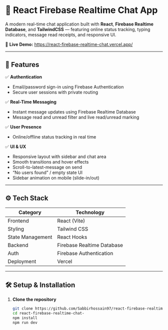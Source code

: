 # 💬 React Firebase Realtime Chat App

A modern real-time chat application built with **React**, **Firebase Realtime Database**, and **TailwindCSS** — featuring online status tracking, typing indicators, message read receipts, and responsive UI.

🚀 **Live Demo:** https://react-firebase-realtime-chat.vercel.app/

---

## 🧠 Features

✅ **Authentication**
- Email/password sign-in using Firebase Authentication  
- Secure user sessions with private routing

✅ **Real-Time Messaging**
- Instant message updates using Firebase Realtime Database  
- Message read and unread filter and live read/unread marking

✅ **User Presence**
- Online/offline status tracking in real time

✅ **UI & UX**
- Responsive layout with sidebar and chat area  
- Smooth transitions and hover effects  
- Scroll-to-latest-message on send  
- “No users found” / empty state UI  
- Sidebar animation on mobile (slide-in/out)

---

## ⚙️ Tech Stack

| Category | Technology |
|-----------|-------------|
| Frontend | React (Vite) |
| Styling | Tailwind CSS |
| State Management | React Hooks |
| Backend | Firebase Realtime Database |
| Auth | Firebase Authentication |
| Deployment | Vercel |

---

## 🛠️ Setup & Installation

1. **Clone the repository**
   ```bash
   git clone https://github.com/Sabbirhossain97/react-firebase-realtime-chat-.git
   cd react-firebase-realtime-chat-
   npm install
   npm run dev


